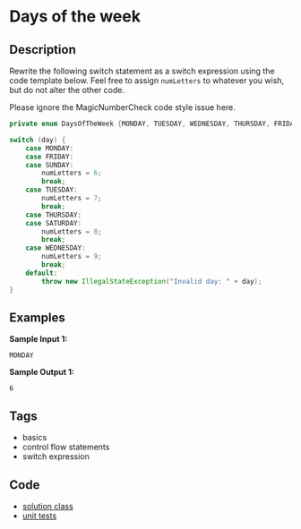 # Days of the week

## Description
Rewrite the following switch statement as a switch expression using the code template below. Feel free to assign `numLetters` to whatever you wish, but do not alter the other code.

Please ignore the MagicNumberCheck code style issue here.

```java
private enum DaysOfTheWeek {MONDAY, TUESDAY, WEDNESDAY, THURSDAY, FRIDAY, SATURDAY, SUNDAY}

switch (day) {
    case MONDAY:
    case FRIDAY:
    case SUNDAY:
        numLetters = 6;
        break;
    case TUESDAY:
        numLetters = 7;
        break;
    case THURSDAY:
    case SATURDAY:
        numLetters = 8;
        break;
    case WEDNESDAY:
        numLetters = 9;
        break;
    default:
        throw new IllegalStateException("Invalid day: " + day);
}
```

## Examples
**Sample Input 1:**
```console
MONDAY
```

**Sample Output 1:**
```console
6
```

## Tags
- basics
- control flow statements
- switch expression

## Code
- [solution class](./src/main/java/DaysOfWeek.java)
- [unit tests](./src/test/java/SomeParamTest.java)
